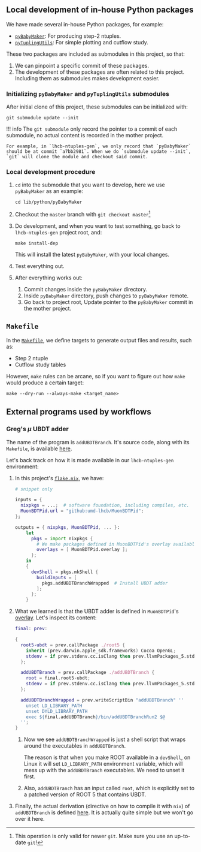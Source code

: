 ## Local development of in-house Python packages
We have made several in-house Python packages, for example:

- [`pyBabyMaker`](https://github.com/umd-lhcb/pyBabyMaker): For producing step-2 ntuples.
- [`pyTuplingUtils`](https://github.com/umd-lhcb/pyTuplingUtils): For simple plotting and cutflow study.

These two packages are included as submodules in this project, so that:

1. We can pinpoint a specific commit of these packages.
2. The development of these packages are often related to this project.
    Including them as submodules makes development easier.

### Initializing `pyBabyMaker` and `pyTuplingUtils` submodules

After initial clone of this project, these submodules can be initialized with:
```
git submodule update --init
```

!!! info
    The `git submodule` only record the pointer to a commit of each submodule,
    no actual content is recorded in the mother project.

    For example, in `lhcb-ntuples-gen`, we only record that `pyBabyMaker`
    should be at commit `a7bb2981`. When we do `submodule update --init`,
    `git` will clone the module and checkout said commit.

### Local development procedure

1. `cd` into the submodule that you want to develop, here we use `pyBabyMaker`
    as an example:

    ```
    cd lib/python/pyBabyMaker
    ```

2. Checkout the `master` branch with `git checkout master`[^1]
3. Do development, and when you want to test something, go back to
    `lhcb-ntuples-gen` project root, and:

    ```
    make install-dep
    ```

    This will install the latest `pyBabyMaker`, with your local changes.

4. Test everything out.
5. After everything works out:
    1. Commit changes inside the `pyBabyMaker` directory.
    2. Inside `pyBabyMaker` directory, push changes to `pyBabyMaker` remote.
    3. Go back to project root, Update pointer to the `pyBabyMaker` commit in
        the mother project.


[^1]: This operation is only valid for newer `git`. Make sure you use an up-to-date `git`!


## `Makefile`
In the [`Makefile`](https://github.com/umd-lhcb/lhcb-ntuples-gen/blob/master/Makefile),
we define targets to generate output files and results, such as:

- Step 2 ntuple
- Cutflow study tables

However, `make` rules can be arcane, so if you want to figure out how `make`
would produce a certain target:
```
make --dry-run --always-make <target_name>
```


## External programs used by workflows

### Greg's $\mu$ UBDT adder

The name of the program is `addUBDTBranch`. It's source code, along with its
`Makefile`, is available [here](https://github.com/umd-lhcb/MuonBDTPid/tree/master/src).

Let's back track on how it is made available in our `lhcb-ntuples-gen` environment:

1. In this project's [`flake.nix`](https://github.com/umd-lhcb/lhcb-ntuples-gen/blob/master/flake.nix),
we have:

    ```nix
    # snippet only

    inputs = {
      nixpkgs = ...;  # software foundation, including compiles, etc.
      MuonBDTPid.url = "github:umd-lhcb/MuonBDTPid";
    };

    outputs = { nixpkgs, MuonBDTPid, ... }:
        let
          pkgs = import nixpkgs {
            # We make packages defined in MuonBDTPid's overlay available
            overlays = [ MuonBDTPid.overlay ];
          };
        in
        {
          devShell = pkgs.mkShell {
            buildInputs = [
              pkgs.addUBDTBranchWrapped  # Install UBDT adder
            ];
          };
        }
    ```

2. What we learned is that the UBDT adder is defined in `MuonBDTPid`'s
   [overlay](https://github.com/umd-lhcb/MuonBDTPid/blob/master/nix/overlay.nix).
   Let's inspect its content:

    ```nix
    final: prev:

    {
      root5-ubdt = prev.callPackage ./root5 {
        inherit (prev.darwin.apple_sdk.frameworks) Cocoa OpenGL;
        stdenv = if prev.stdenv.cc.isClang then prev.llvmPackages_5.stdenv else prev.gcc8Stdenv;
      };

      addUBDTBranch = prev.callPackage ./addUBDTBranch {
        root = final.root5-ubdt;
        stdenv = if prev.stdenv.cc.isClang then prev.llvmPackages_5.stdenv else prev.gcc8Stdenv;
      };

      addUBDTBranchWrapped = prev.writeScriptBin "addUBDTBranch" ''
        unset LD_LIBRARY_PATH
        unset DYLD_LIBRARY_PATH
        exec ${final.addUBDTBranch}/bin/addUBDTBranchRun2 $@
      '';
    }
    ```

    1. Now we see `addUBDTBranchWrapped` is just a shell script that wraps
       around the executables in `addUBDTBranch`.

        The reason is that when you make ROOT available in a `devShell`, on
        Linux it will set `LD_LIBRARY_PATH` environment variable, which will
        mess up with the `addUBDTBranch` executables. We need to unset it
        first.

    2. Also, `addUBDTBranch` has an input called `root`, which is explicitly
       set to a patched version of ROOT 5 that contains UBDT.

3. Finally, the actual derivation (directive on how to compile it with `nix`) of
   `addUBDTBranch` is defined [here](https://github.com/umd-lhcb/MuonBDTPid/blob/master/nix/addUBDTBranch/default.nix).
   It is actually quite simple but we won't go over it here.
